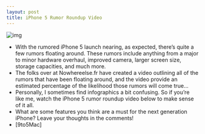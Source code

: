 ```yaml
---
layout: post
title: iPhone 5 Rumor Roundup Video
---
```

![img](http://media.idownloadblog.com/wp-content/uploads/2011/08/iphone5_concept5-e1309378231534.jpg)
* With the rumored iPhone 5 launch nearing, as expected, there’s quite a few rumors floating around. These rumors include anything from a major to minor hardware overhaul, improved camera, larger screen size, storage capacities, and much more.
* The folks over at Nowhereelse.fr have created a video outlining all of the rumors that have been floating around, and the video provide an estimated percentage of the likelihood those rumors will come true…
* Personally, I sometimes find infographics a bit confusing. So if you’re like me, watch the iPhone 5 rumor roundup video below to make sense of it all.
* What are some features you think are a must for the next generation iPhone? Leave your thoughts in the comments!
* [9to5Mac]

